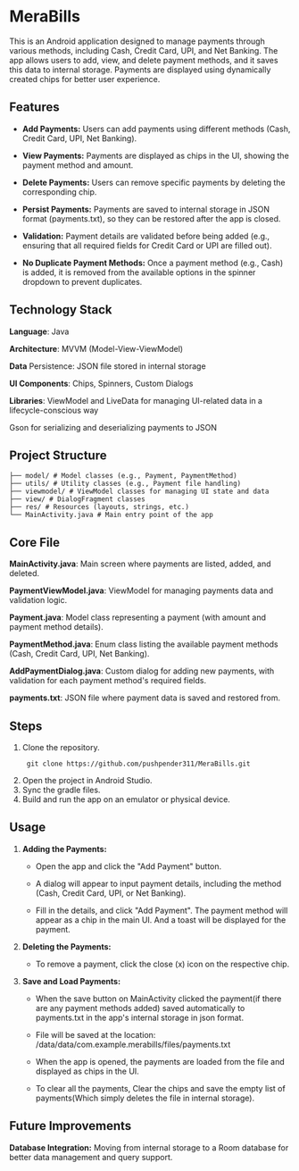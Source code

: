 # **MeraBills**

This is an Android application designed to manage payments through various methods, including Cash,
Credit Card, UPI, and Net Banking. The app allows users to add, view, and delete payment methods,
and it saves this data to internal storage. Payments are displayed using dynamically created chips
for better user experience.

## **Features**

* **Add Payments:** Users can add payments using different methods (Cash, Credit Card, UPI, Net
  Banking).

* **View Payments:** Payments are displayed as chips in the UI, showing the payment method and amount.

* **Delete Payments:** Users can remove specific payments by deleting the corresponding chip.

* **Persist Payments:** Payments are saved to internal storage in JSON format (payments.txt), so they can be restored after the app is closed.

* **Validation:** Payment details are validated before being added (e.g., ensuring that all required
  fields for Credit Card or UPI are filled out).

* **No Duplicate Payment Methods:** Once a payment method (e.g., Cash) is added, it is removed from the available options in the spinner dropdown to prevent duplicates.

## **Technology Stack**

**Language**: Java

**Architecture**: MVVM (Model-View-ViewModel)

**Data** Persistence: JSON file stored in internal storage

**UI Components**: Chips, Spinners, Custom Dialogs

**Libraries**: ViewModel and LiveData for managing UI-related data in a lifecycle-conscious way

Gson for serializing and deserializing payments to JSON

## **Project Structure**

~~~ merabills/
├── model/ # Model classes (e.g., Payment, PaymentMethod)
├── utils/ # Utility classes (e.g., Payment file handling)
├── viewmodel/ # ViewModel classes for managing UI state and data
├── view/ # DialogFragment classes
├── res/ # Resources (layouts, strings, etc.)
└── MainActivity.java # Main entry point of the app
~~~

## **Core File**

**MainActivity.java**: Main screen where payments are listed, added, and deleted.

**PaymentViewModel.java**: ViewModel for managing payments data and validation logic.

**Payment.java**: Model class representing a payment (with amount and payment method details).

**PaymentMethod.java**: Enum class listing the available payment methods (Cash, Credit Card, UPI,
Net Banking).

**AddPaymentDialog.java**: Custom dialog for adding new payments, with validation for each payment
method's required fields.

**payments.txt**: JSON file where payment data is saved and restored from.

## **Steps**

1. Clone the repository.
   ~~~
    git clone https://github.com/pushpender311/MeraBills.git
    ~~~
2. Open the project in Android Studio.
3. Sync the gradle files.
4. Build and run the app on an emulator or physical device.

## **Usage**

1. **Adding the Payments:**
    * Open the app and click the "Add Payment" button.

    * A dialog will appear to input payment details, including the method (Cash, Credit Card, UPI, or Net Banking).

    * Fill in the details, and click "Add Payment". The payment method will appear as a chip in the main UI. And a toast will be displayed for the payment.

2. **Deleting the Payments:**
    * To remove a payment, click the close (x) icon on the respective chip.

3. **Save and Load Payments:**
    * When the save button on MainActivity clicked the payment(if there are any payment methods added) saved automatically to payments.txt in the app's internal storage in json format.

    * File will be saved at the location: /data/data/com.example.merabills/files/payments.txt

    * When the app is opened, the payments are loaded from the file and displayed as chips in the UI.

    * To clear all the payments, Clear the chips and save the empty list of payments(Which simply deletes the file in internal storage).

## **Future Improvements**

**Database Integration:** Moving from internal storage to a Room database for better data management
and query support.
